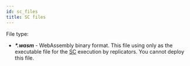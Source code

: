 ```yaml
---
id: sc_files
title: SC files
---
```


File type:

- **_\*.wasm_** - WebAssembly binary format. This file using only as the executable file for the [SC](../../built_in_features/supercontract/overview.md) execution by replicators. You cannot deploy this file.